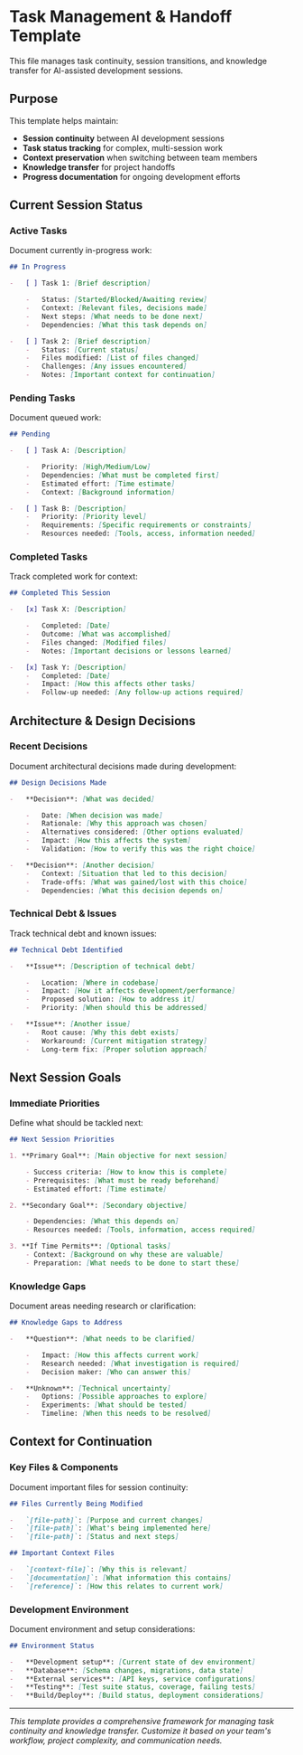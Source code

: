 # Task Management & Handoff Template

This file manages task continuity, session transitions, and knowledge transfer for AI-assisted development sessions.

## Purpose

This template helps maintain:

-   **Session continuity** between AI development sessions
-   **Task status tracking** for complex, multi-session work
-   **Context preservation** when switching between team members
-   **Knowledge transfer** for project handoffs
-   **Progress documentation** for ongoing development efforts

## Current Session Status

### Active Tasks

Document currently in-progress work:

```markdown
## In Progress

-   [ ] Task 1: [Brief description]

    -   Status: [Started/Blocked/Awaiting review]
    -   Context: [Relevant files, decisions made]
    -   Next steps: [What needs to be done next]
    -   Dependencies: [What this task depends on]

-   [ ] Task 2: [Brief description]
    -   Status: [Current status]
    -   Files modified: [List of files changed]
    -   Challenges: [Any issues encountered]
    -   Notes: [Important context for continuation]
```

### Pending Tasks

Document queued work:

```markdown
## Pending

-   [ ] Task A: [Description]

    -   Priority: [High/Medium/Low]
    -   Dependencies: [What must be completed first]
    -   Estimated effort: [Time estimate]
    -   Context: [Background information]

-   [ ] Task B: [Description]
    -   Priority: [Priority level]
    -   Requirements: [Specific requirements or constraints]
    -   Resources needed: [Tools, access, information needed]
```

### Completed Tasks

Track completed work for context:

```markdown
## Completed This Session

-   [x] Task X: [Description]

    -   Completed: [Date]
    -   Outcome: [What was accomplished]
    -   Files changed: [Modified files]
    -   Notes: [Important decisions or lessons learned]

-   [x] Task Y: [Description]
    -   Completed: [Date]
    -   Impact: [How this affects other tasks]
    -   Follow-up needed: [Any follow-up actions required]
```

## Architecture & Design Decisions

### Recent Decisions

Document architectural decisions made during development:

```markdown
## Design Decisions Made

-   **Decision**: [What was decided]

    -   Date: [When decision was made]
    -   Rationale: [Why this approach was chosen]
    -   Alternatives considered: [Other options evaluated]
    -   Impact: [How this affects the system]
    -   Validation: [How to verify this was the right choice]

-   **Decision**: [Another decision]
    -   Context: [Situation that led to this decision]
    -   Trade-offs: [What was gained/lost with this choice]
    -   Dependencies: [What this decision depends on]
```

### Technical Debt & Issues

Track technical debt and known issues:

```markdown
## Technical Debt Identified

-   **Issue**: [Description of technical debt]

    -   Location: [Where in codebase]
    -   Impact: [How it affects development/performance]
    -   Proposed solution: [How to address it]
    -   Priority: [When should this be addressed]

-   **Issue**: [Another issue]
    -   Root cause: [Why this debt exists]
    -   Workaround: [Current mitigation strategy]
    -   Long-term fix: [Proper solution approach]
```

## Next Session Goals

### Immediate Priorities

Define what should be tackled next:

```markdown
## Next Session Priorities

1. **Primary Goal**: [Main objective for next session]

    - Success criteria: [How to know this is complete]
    - Prerequisites: [What must be ready beforehand]
    - Estimated effort: [Time estimate]

2. **Secondary Goal**: [Secondary objective]

    - Dependencies: [What this depends on]
    - Resources needed: [Tools, information, access required]

3. **If Time Permits**: [Optional tasks]
    - Context: [Background on why these are valuable]
    - Preparation: [What needs to be done to start these]
```

### Knowledge Gaps

Document areas needing research or clarification:

```markdown
## Knowledge Gaps to Address

-   **Question**: [What needs to be clarified]

    -   Impact: [How this affects current work]
    -   Research needed: [What investigation is required]
    -   Decision maker: [Who can answer this]

-   **Unknown**: [Technical uncertainty]
    -   Options: [Possible approaches to explore]
    -   Experiments: [What should be tested]
    -   Timeline: [When this needs to be resolved]
```

## Context for Continuation

### Key Files & Components

Document important files for session continuity:

```markdown
## Files Currently Being Modified

-   `[file-path]`: [Purpose and current changes]
-   `[file-path]`: [What's being implemented here]
-   `[file-path]`: [Status and next steps]

## Important Context Files

-   `[context-file]`: [Why this is relevant]
-   `[documentation]`: [What information this contains]
-   `[reference]`: [How this relates to current work]
```

### Development Environment

Document environment and setup considerations:

```markdown
## Environment Status

-   **Development setup**: [Current state of dev environment]
-   **Database**: [Schema changes, migrations, data state]
-   **External services**: [API keys, service configurations]
-   **Testing**: [Test suite status, coverage, failing tests]
-   **Build/Deploy**: [Build status, deployment considerations]
```

---

_This template provides a comprehensive framework for managing task continuity and knowledge transfer. Customize it based on your team's workflow, project complexity, and communication needs._
